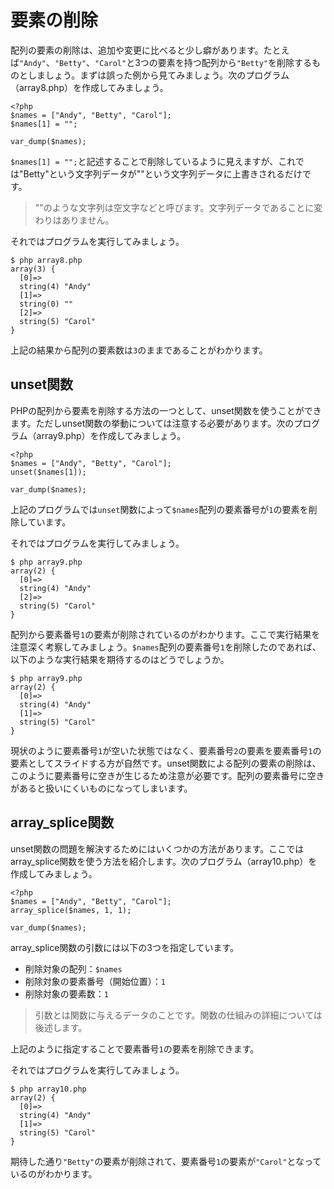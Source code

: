 # 要素の削除

配列の要素の削除は、追加や変更に比べると少し癖があります。たとえば`"Andy"`、`"Betty"`、`"Carol"`と3つの要素を持つ配列から`"Betty"`を削除するものとしましょう。まずは誤った例から見てみましょう。次のプログラム（array8.php）を作成してみましょう。

```
<?php
$names = ["Andy", "Betty", "Carol"];
$names[1] = "";

var_dump($names);
```

`$names[1] = "";`と記述することで削除しているように見えますが、これでは"Betty"という文字列データが""という文字列データに上書きされるだけです。

> ""のような文字列は空文字などと呼びます。文字列データであることに変わりはありません。

それではプログラムを実行してみましょう。

```
$ php array8.php
array(3) {
  [0]=>
  string(4) "Andy"
  [1]=>
  string(0) ""
  [2]=>
  string(5) "Carol"
}
```

上記の結果から配列の要素数は`3`のままであることがわかります。


## unset関数

PHPの配列から要素を削除する方法の一つとして、unset関数を使うことができます。ただしunset関数の挙動については注意する必要があります。次のプログラム（array9.php）を作成してみましょう。


```
<?php
$names = ["Andy", "Betty", "Carol"];
unset($names[1]);

var_dump($names);
```

上記のプログラムでは`unset`関数によって`$names`配列の要素番号が`1`の要素を削除しています。

それではプログラムを実行してみましょう。

```
$ php array9.php
array(2) {
  [0]=>
  string(4) "Andy"
  [2]=>
  string(5) "Carol"
}
```

配列から要素番号`1`の要素が削除されているのがわかります。ここで実行結果を注意深く考察してみましょう。`$names`配列の要素番号`1`を削除したのであれば、以下のような実行結果を期待するのはどうでしょうか。


```
$ php array9.php
array(2) {
  [0]=>
  string(4) "Andy"
  [1]=>
  string(5) "Carol"
}
```

現状のように要素番号`1`が空いた状態ではなく、要素番号`2`の要素を要素番号`1`の要素としてスライドする方が自然です。unset関数による配列の要素の削除は、このように要素番号に空きが生じるため注意が必要です。配列の要素番号に空きがあると扱いにくいものになってしまいます。

## array_splice関数

unset関数の問題を解決するためにはいくつかの方法があります。ここではarray_splice関数を使う方法を紹介します。次のプログラム（array10.php）を作成してみましょう。


```
<?php
$names = ["Andy", "Betty", "Carol"];
array_splice($names, 1, 1);

var_dump($names);
```

array_splice関数の引数には以下の3つを指定しています。

+ 削除対象の配列：`$names`
+ 削除対象の要素番号（開始位置）：`1`
+ 削除対象の要素数：`1`

> 引数とは関数に与えるデータのことです。関数の仕組みの詳細については後述します。

上記のように指定することで要素番号`1`の要素を削除できます。

それではプログラムを実行してみましょう。

```
$ php array10.php
array(2) {
  [0]=>
  string(4) "Andy"
  [1]=>
  string(5) "Carol"
}
```

期待した通り`"Betty"`の要素が削除されて、要素番号`1`の要素が`"Carol"`となっているのがわかります。